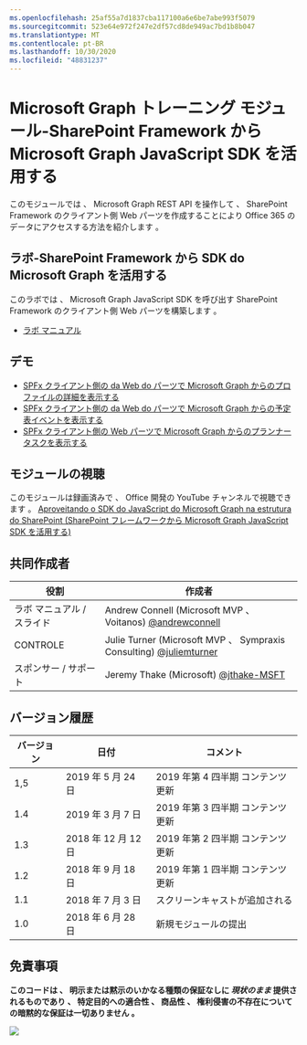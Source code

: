 ```yaml
---
ms.openlocfilehash: 25af55a7d1837cba117100a6e6be7abe993f5079
ms.sourcegitcommit: 523e64e972f247e2df57cd8de949ac7bd1b8b047
ms.translationtype: MT
ms.contentlocale: pt-BR
ms.lasthandoff: 10/30/2020
ms.locfileid: "48831237"
---
```

# <a name="microsoft-graph-----sharepoint-framework--microsoft-graph-javascript-sdk-"></a>Microsoft Graph トレーニング モジュール-SharePoint Framework から Microsoft Graph JavaScript SDK を活用する

このモジュールでは 、 Microsoft Graph REST API を操作して 、 SharePoint Framework のクライアント側 Web パーツを作成することにより Office 365 のデータにアクセスする方法を紹介します 。

## <a name="---sharepoint-framework--microsoft-graph-javascript-sdk-"></a>ラボ-SharePoint Framework から SDK do Microsoft Graph を活用する

このラボでは 、 Microsoft Graph JavaScript SDK を呼び出す SharePoint Framework のクライアント側 Web パーツを構築します 。

- [ラボ マニュアル](./Lab.md)

## <a name=""></a>デモ

- [SPFx クライアント側の da Web do パーツで Microsoft Graph からのプロファイルの詳細を表示する](./Demos/01-personal-info)
- [SPFx クライアント側の da Web do パーツで Microsoft Graph からの予定表イベントを表示する](./Demos/02-events)
- [SPFx クライアント側の Web パーツで Microsoft Graph からのプランナー タスクを表示する](./Demos/03-tasks)

## <a name=""></a>モジュールの視聴

このモジュールは録画済みで 、 Office 開発の YouTube チャンネルで視聴できます 。 [Aproveitando o SDK do JavaScript do Microsoft Graph na estrutura do SharePoint (SharePoint フレームワークから Microsoft Graph JavaScript SDK を活用する)](https://www.youtube.com/watch?v=U1JrBwP3vc8)

## <a name=""></a>共同作成者

| 役割 | 作成者 |
| -------------------- | --------------------------------------------------------------------------------------------- |
| ラボ マニュアル / スライド | Andrew Connell (Microsoft MVP 、 Voitanos) [@andrewconnell](//github.com/andrewconnell) |
| CONTROLE | Julie Turner (Microsoft MVP 、 Sympraxis Consulting) [@juliemturner](//github.com/juliemturner) |
| スポンサー / サポート | Jeremy Thake (Microsoft) [@jthake-MSFT](//github.com/jthake-msft) |

## <a name=""></a>バージョン履歴

| バージョン | 日付 | コメント |
| ------- | ------------------ | ---------------------- |
| 1,5 | 2019 年 5 月 24 日 | 2019 年第 4 四半期 コンテンツ更新 |
| 1.4 | 2019 年 3 月 7 日 | 2019 年第 3 四半期 コンテンツ更新 |
| 1.3 | 2018 年 12 月 12 日 | 2019 年第 2 四半期 コンテンツ更新 |
| 1.2 | 2018 年 9 月 18 日 | 2019 年第 1 四半期 コンテンツ更新 |
| 1.1 | 2018 年 7 月 3 日 | スクリーンキャストが追加される |
| 1.0 | 2018 年 6 月 28 日 | 新規モジュールの提出 |

## <a name=""></a>免責事項

**このコードは 、 明示または黙示のいかなる種類の保証なしに _現状のまま_ 提供されるものであり 、 特定目的への適合性 、 商品性 、 権利侵害の不存在についての暗黙的な保証は一切ありません 。**

<img src="https://telemetry.sharepointpnp.com/msgraph-training-spfx" />

